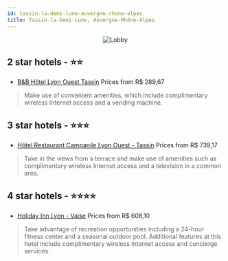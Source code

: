 ```yaml
---
id: tassin-la-demi-lune-auvergne-rhone-alpes
title: Tassin-la-Demi-Lune, Auvergne-Rhône-Alpes
---
```


<center><img src="https://i.travelapi.com/hotels/1000000/10000/6900/6857/6c1af9e2_z.jpg" alt="Lobby" /></center>


##  2 star hotels - ⭐️⭐️

-    [B&B Hôtel Lyon Ouest Tassin](https://us.hurb.com/hotels/tassin-la-demi-lune/b-b-hotel-lyon-ouest-tassin-JNP-JP084756?cmp=18055) Prices from R$ 289,67
   > Make use of convenient amenities, which include complimentary wireless Internet access and a vending machine.

##  3 star hotels - ⭐️⭐️⭐️

-    [Hôtel Restaurant Campanile Lyon Ouest - Tassin](https://us.hurb.com/hotels/tassin-la-demi-lune/hotel-restaurant-campanile-lyon-ouest-tassin-JNP-JP088491?cmp=18055) Prices from R$ 739,17
   > Take in the views from a terrace and make use of amenities such as complimentary wireless Internet access and a television in a common area.

##  4 star hotels - ⭐️⭐️⭐️⭐️

-    [Holiday Inn Lyon - Vaise](https://us.hurb.com/hotels/tassin-la-demi-lune/holiday-inn-lyon-vaise-JNP-JP976090?cmp=18055) Prices from R$ 608,10
   > Take advantage of recreation opportunities including a 24-hour fitness center and a seasonal outdoor pool. Additional features at this hotel include complimentary wireless Internet access and concierge services.
